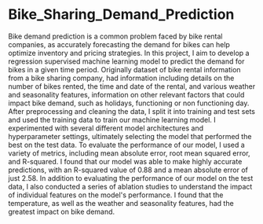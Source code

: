 # Bike_Sharing_Demand_Prediction
Bike demand prediction is a common problem faced by bike rental companies, as accurately forecasting the demand for bikes can help optimize inventory and pricing strategies. In this project, I aim to develop a regression supervised machine learning model to predict the demand for bikes in a given time period.
Originally dataset of bike rental information from a bike sharing company, had information including details on the number of bikes rented, the time and date of the rental, and various weather and seasonality features, information on other relevant factors that could impact bike demand, such as holidays, functioning or non functioning day.
After preprocessing and cleaning the data, I split it into training and test sets and used the training data to train our machine learning model. I experimented with several different model architectures and hyperparameter settings, ultimately selecting the model that performed the best on the test data.
To evaluate the performance of our model, I used a variety of metrics, including mean absolute error, root mean squared error, and R-squared. I found that our model was able to make highly accurate predictions, with an R-squared value of 0.88 and a mean absolute error of just 2.58.
In addition to evaluating the performance of our model on the test data, I also conducted a series of ablation studies to understand the impact of individual features on the model's performance. I found that the temperature, as well as the weather and seasonality features, had the greatest impact on bike demand.

